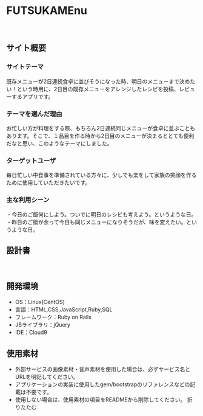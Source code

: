 # FUTSUKAMEnu
<!--ここにアプリ名を入力-->
​
## サイト概要
### サイトテーマ
<!--何を『目的』とし、どのような『分類』なのかを簡潔に書く-->
既存メニューが2日連続食卓に並びそうになった時、明日のメニューまで決めたい！という時用に、2日目の既存メニューをアレンジしたレシピを投稿、レビューするアプリです。

### テーマを選んだ理由
<!--なぜこのようなテーマにしたかを説明する-->
お忙しい方が料理をする際、もちろん2日連続同じメニューが食卓に並ぶこともあります。そこで、１品目を作る時から2日目のメニューが決まるととても便利だなと思い、このようなテーマにしました。

### ターゲットユーザ
<!--誰に使ってもらうかを具体的に記載する-->
毎日忙しい中食事を準備されている方々に、少しでも楽をして家族の笑顔を作るために使用していただきたいです。
​
### 主な利用シーン
<!--どのような時に使うのかの状況を記載すること-->
・​今日のご飯何にしよう。ついでに明日のレシピも考えよう。というような日。
・昨日のご飯が余って今日も同じメニューになりそうだが、味を変えたい。というような日。
## 設計書
<!--テーマを設定・提出する時点では不要です-->
​
## 開発環境
- OS：Linux(CentOS)
- 言語：HTML,CSS,JavaScript,Ruby,SQL
- フレームワーク：Ruby on Rails
- JSライブラリ：jQuery
- IDE：Cloud9
​
## 使用素材
- 外部サービスの画像素材・音声素材を使用した場合は、必ずサービス名とURLを明記してください。
- アプリケーションの実装に使用したgem/bootstrapのリファレンスなどの記載は不要です。
- 使用しない場合は、使用素材の項目をREADMEから削除してください。
折りたたむ
